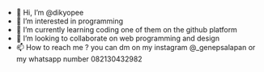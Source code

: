 - 👋 Hi, I’m @dikyopee
- 👀 I’m interested in programming
- 🌱 I’m currently learning coding one of them on the github platform
- 💞️ I’m looking to collaborate on web programming and design
- 📫 How to reach me ? you can dm on my instagram @_genepsalapan or my whatsapp number 082130432982

<!---
dikyopee/dikyopee is a ✨ special ✨ repository because its `README.md` (this file) appears on your GitHub profile.
You can click the Preview link to take a look at your changes.
--->
